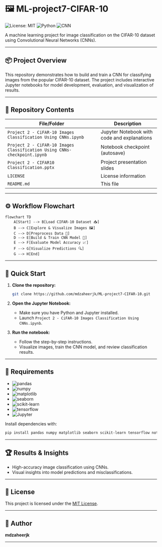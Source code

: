 # 🖼️ ML-project7-CIFAR-10

![License: MIT](https://img.shields.io/badge/License-MIT-green.svg)
![Python](https://img.shields.io/badge/Python-3.x-blue.svg)
![CNN](https://img.shields.io/badge/Algorithm-CNNs-purple.svg)

A machine learning project for image classification on the CIFAR-10 dataset using Convolutional Neural Networks (CNNs).

---

## 📦 Project Overview

This repository demonstrates how to build and train a CNN for classifying images from the popular CIFAR-10 dataset. The project includes interactive Jupyter notebooks for model development, evaluation, and visualization of results.

---

## 📁 Repository Contents

| File/Folder                                                   | Description                                      |
|---------------------------------------------------------------|--------------------------------------------------|
| `Project 2 - CiFAR-10 Images Classification Using CNNs.ipynb` | Jupyter Notebook with code and explanations      |
| `Project 2 - CiFAR-10 Images Classification Using CNNs-checkpoint.ipynb` | Notebook checkpoint (autosave)                  |
| `Project 2 - CIFAR10 Classification.pptx`                     | Project presentation slides                      |
| `LICENSE`                                                     | License information                              |
| `README.md`                                                   | This file                                        |

---

## ⚙️ Workflow Flowchart

```mermaid
flowchart TD
    A[Start] --> B[Load CIFAR-10 Dataset 📥]
    B --> C[Explore & Visualize Images 🖼️]
    C --> D[Preprocess Data 🧹]
    D --> E[Build & Train CNN Model 🤖]
    E --> F[Evaluate Model Accuracy 📈]
    F --> G[Visualize Predictions 🔍]
    G --> H[End]
```

---

## 🚀 Quick Start

1. **Clone the repository:**
   ```bash
   git clone https://github.com/mdzaheerjk/ML-project7-CIFAR-10.git
   ```

2. **Open the Jupyter Notebook:**
   - Make sure you have Python and Jupyter installed.
   - Launch `Project 2 - CiFAR-10 Images Classification Using CNNs.ipynb`.

3. **Run the notebook:**
   - Follow the step-by-step instructions.
   - Visualize images, train the CNN model, and review classification results.

---

## 🧰 Requirements

- ![pandas](https://img.shields.io/badge/-pandas-informational?logo=pandas&logoColor=white&color=purple)
- ![numpy](https://img.shields.io/badge/-numpy-informational?logo=numpy&logoColor=white&color=blue)
- ![matplotlib](https://img.shields.io/badge/-matplotlib-informational?logo=matplotlib&logoColor=white&color=orange)
- ![seaborn](https://img.shields.io/badge/-seaborn-informational?logo=seaborn&logoColor=white&color=teal)
- ![scikit-learn](https://img.shields.io/badge/-scikit--learn-informational?logo=scikit-learn&logoColor=white&color=yellow)
- ![tensorflow](https://img.shields.io/badge/-TensorFlow-informational?logo=TensorFlow&logoColor=white&color=red)
- ![Jupyter](https://img.shields.io/badge/-Jupyter-informational?logo=Jupyter&logoColor=white&color=red)

Install dependencies with:
```bash
pip install pandas numpy matplotlib seaborn scikit-learn tensorflow notebook
```

---

## 🏆 Results & Insights

- High-accuracy image classification using CNNs.
- Visual insights into model predictions and misclassifications.

---

## 📄 License

This project is licensed under the [MIT License](LICENSE).

---

## 👤 Author

**mdzaheerjk**

---
